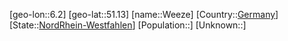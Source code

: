 ﻿---
location: [51.13,6.2]
type: City
tags:
- geo/City


SpocWebEntityId: 35478
isDeleted: false
confidential: public

---
[geo-lon::6.2]
[geo-lat::51.13]
[name::Weeze]
[Country::[Germany](geo/Continent/Europe/Germany.md)]
[State::[NordRhein-Westfahlen](NordRhein-Westfahlen)]
[Population::]
[Unknown::]


